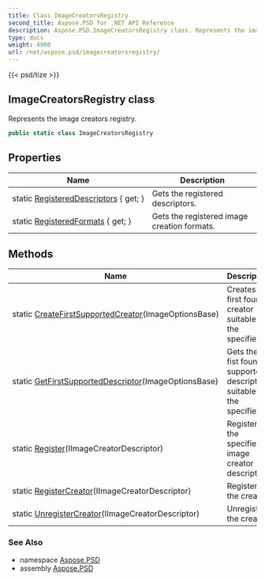 ```yaml
---
title: Class ImageCreatorsRegistry
second_title: Aspose.PSD for .NET API Reference
description: Aspose.PSD.ImageCreatorsRegistry class. Represents the image creators registry
type: docs
weight: 4980
url: /net/aspose.psd/imagecreatorsregistry/
---
```

{{< psd/tize >}}
## ImageCreatorsRegistry class

Represents the image creators registry.

```csharp
public static class ImageCreatorsRegistry
```

## Properties

| Name | Description |
| --- | --- |
| static [RegisteredDescriptors](../../aspose.psd/imagecreatorsregistry/registereddescriptors/) { get; } | Gets the registered descriptors. |
| static [RegisteredFormats](../../aspose.psd/imagecreatorsregistry/registeredformats/) { get; } | Gets the registered image creation formats. |

## Methods

| Name | Description |
| --- | --- |
| static [CreateFirstSupportedCreator](../../aspose.psd/imagecreatorsregistry/createfirstsupportedcreator/)(ImageOptionsBase) | Creates the first found creator suitable for the specified. |
| static [GetFirstSupportedDescriptor](../../aspose.psd/imagecreatorsregistry/getfirstsupporteddescriptor/)(ImageOptionsBase) | Gets the fist found supported descriptor suitable for the specified. |
| static [Register](../../aspose.psd/imagecreatorsregistry/register/)(IImageCreatorDescriptor) | Registers the specified image creator descriptor. |
| static [RegisterCreator](../../aspose.psd/imagecreatorsregistry/registercreator/)(IImageCreatorDescriptor) | Registers the creator. |
| static [UnregisterCreator](../../aspose.psd/imagecreatorsregistry/unregistercreator/)(IImageCreatorDescriptor) | Unregisters the creator. |

### See Also

* namespace [Aspose.PSD](../../aspose.psd/)
* assembly [Aspose.PSD](../../)


